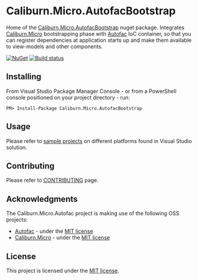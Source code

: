 # Caliburn.Micro.AutofacBootstrap

Home of the [Caliburn.Micro.AutofacBootstrap](http://nuget.org/packages/Caliburn.Micro.AutofacBootstrap) nuget package.
Integrates [Caliburn.Micro](https://github.com/Caliburn-Micro/Caliburn.Micro) bootstrapping phase with [Autofac](https://github.com/autofac/Autofac) IoC container,
so that you can register dependencies at application starts up and make them available to view-models and other components.

[![NuGet](http://img.shields.io/nuget/v/Caliburn.Micro.AutofacBootstrap.svg)](https://www.nuget.org/packages/Caliburn.Micro.AutofacBootstrap/)
[![Build status](https://ci.appveyor.com/api/projects/status/github/brendankowitz/Caliburn.Micro.Autofac?svg=true)](https://ci.appveyor.com/api/projects/status/github/brendankowitz/Caliburn.Micro.Autofac)

## Installing

From Visual Studio Package Manager Console - or from a PowerShell console positioned on your project directory - run:

```
PM> Install-Package Caliburn.Micro.AutofacBootstrap
```

## Usage

Please refer to [sample projects](./tree/master/samples) on different platforms found in Visual Studio solution.

## Contributing

Please refer to [CONTRIBUTING](./CONTRIBUTING.md) page.

## Acknowledgments

The Caliburn.Micro.Autofac project is making use of the following OSS projects:

* [Autofac](http://autofac.org/) - under the [MIT license](https://github.com/autofac/Autofac/blob/develop/LICENSE)
* [Caliburn.Micro](http://caliburnmicro.com/) - under the [MIT license](https://github.com/Caliburn-Micro/Caliburn.Micro/blob/master/License.txt)

## License

This project is licensed under the [MIT license](./License.txt).
